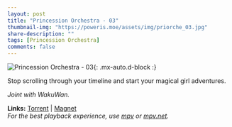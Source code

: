 ```yaml
---
layout: post
title: "Princession Orchestra - 03"
thumbnail-img: "https://poweris.moe/assets/img/priorche_03.jpg"
share-description: ""
tags: [Princession Orchestra]
comments: false
---
```


![Princession Orchestra - 03](https://poweris.moe/assets/img/priorche_03.jpg){: .mx-auto.d-block :}

Stop scrolling through your timeline and start your magical girl adventures.
<!-- excerpt-end -->

*Joint with WakuWan.*

**Links:** [Torrent](https://nyaa.si/view/1962423) | [Magnet](magnet:?xt=urn:btih:c1d09421afea953c8f45d441545db6f9c61272d5&dn=%5BWakuTomete%5D%20Princess%20Session%20Orchestra%20-%2003%20%28WEB%201080p%20AVC%20E-AC3%29%20%5B27BCBC5B%5D%20%7C%20Princession%20Orchestra&tr=http%3A%2F%2Fnyaa.tracker.wf%3A7777%2Fannounce&tr=udp%3A%2F%2Fopen.stealth.si%3A80%2Fannounce&tr=udp%3A%2F%2Ftracker.opentrackr.org%3A1337%2Fannounce&tr=udp%3A%2F%2Fexodus.desync.com%3A6969%2Fannounce&tr=udp%3A%2F%2Ftracker.torrent.eu.org%3A451%2Fannounce) <br>
*For the best playback experience, use [mpv](https://mpv.io/) or [mpv.net](https://github.com/mpvnet-player/mpv.net/releases).*
